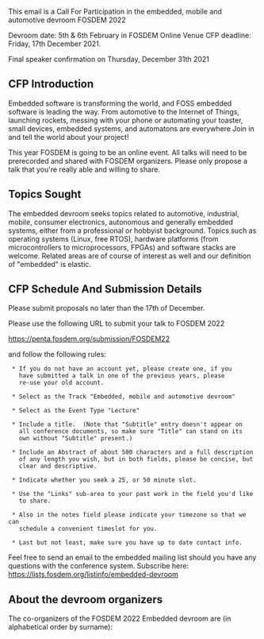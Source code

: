 This email is a Call For Participation in the embedded, mobile and
automotive devroom FOSDEM 2022


Devroom date: 5th & 6th February in FOSDEM Online Venue
CFP deadline: Friday, 17th December 2021.

Final speaker confirmation on Thursday, December 31th 2021


CFP Introduction
---------------------------

Embedded software is transforming the world, and FOSS embedded software
is leading the way. From automotive to the Internet of Things,
launching rockets, messing with your phone or automating your toaster,
small devices, embedded systems, and automatons are everywhere
Join in and tell the world about your project!

This year FOSDEM is going to be an online event. All talks will need
to be prerecorded and shared with FOSDEM organizers.
Please only propose a talk that you're really able and willing to share.

Topics Sought
------------------------

The embedded devroom seeks topics related to automotive, industrial,
mobile, consumer electronics, autonomous and generally embedded
systems, either from a professional or hobbyist background. Topics
such as operating systems (Linux, free RTOS), hardware platforms (from
microcontrollers to microprocessors, FPGAs) and software stacks are
welcome. Related areas are of course of interest as well and our
definition of "embedded" is elastic.

CFP Schedule And Submission Details
-----------------------------------------------------------

Please submit proposals no later than the 17th of December.

Please use the following URL to submit your talk to FOSDEM 2022

https://penta.fosdem.org/submission/FOSDEM22


and follow the following rules:

     * If you do not have an account yet, please create one, if you
       have submitted a talk in one of the previous years, please
       re-use your old account.

     * Select as the Track "Embedded, mobile and automotive devroom"

     * Select as the Event Type "Lecture"

     * Include a title.  (Note that "Subtitle" entry doesn't appear on
       all conference documents, so make sure "Title" can stand on its
       own without "Subtitle" present.)

     * Include an Abstract of about 500 characters and a full description
       of any length you wish, but in both fields, please be concise, but
       clear and descriptive.

     * Indicate whether you seek a 25, or 50 minute slot.

     * Use the "Links" sub-area to your past work in the field you'd like
       to share.

     * Also in the notes field please indicate your timezone so that we can
       schedule a convenient timeslot for you.

     * Last but not least, make sure you have up to date contact info.

Feel free to send an email to the embedded mailing list should you have
any questions with the conference system.
Subscribe here: https://lists.fosdem.org/listinfo/embedded-devroom


About the devroom organizers
--------------------------------------------------

The co-organizers of the FOSDEM 2022 Embedded devroom are
(in alphabetical order by surname):
